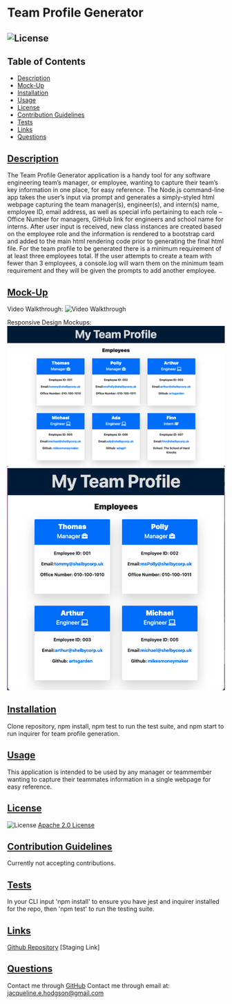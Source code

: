 
# Team Profile Generator
## ![License](https://img.shields.io/badge/License-Apache_2.0-blue.svg) 

## Table of Contents
- [Description](#description)
- [Mock-Up](#mock-up)
- [Installation](#installation)
- [Usage](#usage)
- [License](#license)
- [Contribution Guidelines](#contribution-guidelines)
- [Tests](#tests)
- [Links](#links)
- [Questions](#questions)

## [Description](#table-of-contents)
The Team Profile Generator application is a handy tool for any software engineering team’s manager, or employee, wanting to capture their team’s key information in one place, for easy reference. The Node.js command-line app takes the user’s input via prompt and generates a simply-styled html webpage capturing the team manager(s), engineer(s), and intern(s) name, employee ID, email address, as well as special info pertaining to each role – Office Number for managers, GitHub link for engineers and school name for interns. After user input is received, new class instances are created based on the employee role and the information is rendered to a bootstrap card and added to the main html rendering code prior to generating the final html file. For the team profile to be generated there is a minimum requirement of at least three employees total. If the user attempts to create a team with fewer than 3 employees, a console.log will warn them on the minimum team requirement and they will be given the prompts to add another employee.

## [Mock-Up](#table-of-contents)

Video Walkthrough:
![Video Walkthrough](https://drive.google.com/file/d/11p5uijsgq-EsLFcu8UVNBEuwz7qBRoWq/view)

Responsive Design Mockups:
![Laptop Mockup](dist/images/Screenshot_Laptop.png)
![Tablet Screenshot](dist/images/Screenshot_Tablet.png)

## [Installation](#table-of-contents)
Clone repository, npm install, npm test to run the test suite, and npm start to run inquirer for team profile generation.

## [Usage](#table-of-contents)
This application is intended to be used by any manager or teammember wanting to capture their teammates information in a single webpage for easy reference.

## [License](#table-of-contents)
![License](https://img.shields.io/badge/License-Apache_2.0-blue.svg)
[Apache 2.0 License](https://www.apache.org/licenses/LICENSE-2.0)

## [Contribution Guidelines](#table-of-contents)
Currently not accepting contributions.

## [Tests](#table-of-contents)
In your CLI input 'npm install' to ensure you have jest and inquirer installed for the repo, then 'npm test' to run the testing suite.

## [Links](#table-of-contents)
[Github Repository](https://github.com/jacih/Team-Profile-Generator)
[Staging Link]

## [Questions](#table-of-contents)
Contact me through [GitHub](https://github.com/jacih)
Contact me through email at: [jacqueline.e.hodgson@gmail.com](mailto:jacqueline.e.hodgson@gmail.com)
